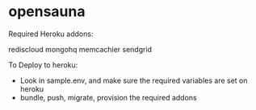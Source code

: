 opensauna
=========

Required Heroku addons:

rediscloud
mongohq
memcachier
sendgrid

To Deploy to heroku:

- Look in sample.env, and make sure the required variables are set on heroku
- bundle, push, migrate, provision the required addons
